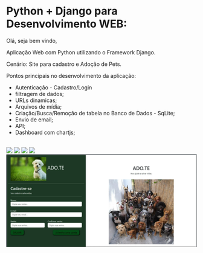 # Python + Django para Desenvolvimento WEB:

Olá, seja bem vindo, 

Aplicação Web com Python utilizando o Framework Django.

Cenário: Site para cadastro e Adoção de Pets.

Pontos principais no desenvolvimento da aplicação:

- Autenticação - Cadastro/Login
- filtragem de dados;
- URLs dinamicas;
- Arquivos de mídia;
- Criação/Busca/Remoção de tabela no Banco de Dados - SqLite;
- Envio de email;
- API;
- Dashboard com chartjs;
  
<br>

<img src="https://img.shields.io/badge/PyStack-ADO.TE-green">
<img src="https://img.shields.io/badge/Python-3.11.1-yellowgreen">
<img src="https://img.shields.io/badge/Django-4.1.5-sucess">
<img src="https://img.shields.io/badge/Pyllow-9.4.0-lightgrey">
<br>








<img src="img-rdm/print.jpg" alt="My cool logo"/>

